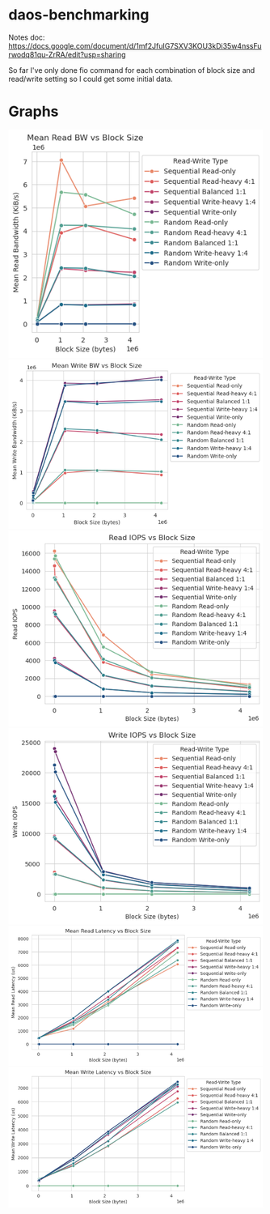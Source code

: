 # daos-benchmarking
Notes doc: https://docs.google.com/document/d/1mf2JfuIG7SXV3KOU3kDi35w4nssFurwodq81qu-ZrRA/edit?usp=sharing 

So far I've only done fio command for each combination of block size and read/write setting so I could get some initial data. 
# Graphs
![Mean Read BW vs BS](read_bw_mean_kb.png)
![Mean Write BW vs BS](write_bw_mean_kb.png)
![Read IOPS vs BS](read_iops.png)
![Write IOPS vs BS](write_iops.png)
![Mean Read Latency](read_lat_mean_us.png)
![Mean Write Latency](write_lat_mean_us.png)